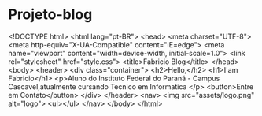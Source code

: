 # Projeto-blog
&lt;!DOCTYPE html> &lt;html lang="pt-BR"> &lt;head>     &lt;meta charset="UTF-8">     &lt;meta http-equiv="X-UA-Compatible" content="IE=edge">     &lt;meta name="viewport" content="width=device-width, initial-scale=1.0">     &lt;link rel="stylesheet" href="style.css">     &lt;title>Fabricio Blog&lt;/title> &lt;/head> &lt;body>     &lt;header>         &lt;div class="container">             &lt;h2>Hello,&lt;/h2>             &lt;h1>I'am Fabricio&lt;/h1>             &lt;p>Aluno do Instituto Federal do Paraná -                 Campus Cascavel,atualmente cursando Tecnico em Informatica             &lt;/p>             &lt;button>Entre em Contato&lt;/button>         &lt;/div>     &lt;/header>     &lt;nav>         &lt;img src="assets/logo.png" alt="logo">         &lt;ul>&lt;/ul>     &lt;/nav> &lt;/body> &lt;/html>
